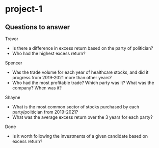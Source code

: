 # project-1

## Questions to answer

Trevor
* Is there a difference in excess return based on the party of politician?
* Who had the highest excess return?

Spencer
* Was the trade volume for each year of healthcare stocks, and did it progress from 2019-2021 more than other years?
* Who had the most profitable trade? Which party was it? What was the company? When was it?

Shayne
* What is the most common sector of stocks purchased by each party/politician from 2019-2021?
* What was the average excess return over the 3 years for each party?

Done
* Is it worth following the investments of a given candidate based on excess return?
